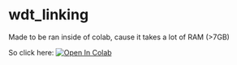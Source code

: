# wdt_linking

Made to be ran inside of colab, cause it takes a lot of RAM (>7GB)

So click here:
<a href="https://colab.research.google.com/github/jvfe/wdt_contribs/blob/master/wdt_scispacy_linking_prototype.ipynb" target="_parent"><img src="https://colab.research.google.com/assets/colab-badge.svg" alt="Open In Colab"/></a>
